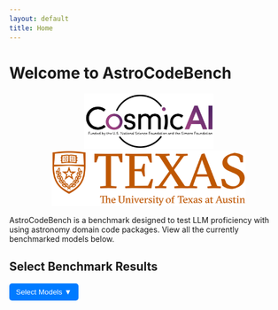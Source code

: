 ```yaml
---
layout: default
title: Home
---
```


# Welcome to AstroCodeBench

<div style="text-align: center; margin-top: 20px;">
  <img src="assets/pics/cosmic_logo.png" alt="Logo" style="height: 100px; margin: 0 10px;">
  <img src="assets/pics/ut_logo.png" alt="Longhorn" style="height: 100px; margin: 0 10px;">
</div>

AstroCodeBench is a benchmark designed to test LLM proficiency with using astronomy domain code packages. View all the currently benchmarked models below.

<h2>Select Benchmark Results</h2>
<div style="position: relative; display: inline-block;">
  <button id="dropdown-btn" style="padding: 8px 12px; background-color: #007BFF; color: white; border: none; cursor: pointer; border-radius: 5px;">
    Select Models ▼
  </button>
  <div id="model-dropdown" style="display: none; position: absolute; background: white; border: 1px solid #ccc; width: 300px; max-height: 250px; overflow-y: auto; padding: 5px;">
  </div>
</div>

<canvas id="benchmarkChart" width="800" height="400"></canvas>

<script src="https://cdn.jsdelivr.net/npm/chart.js"></script>
<script>
  let jsonBasePath = "{{ site.baseurl }}/assets/json/";
  const datasets = {
    "benchmark_results_old.json": "Old Benchmark",
    "benchmark_results_new.json": "Colloquial Query Benchmark"
  };

  let chartData = {
    labels: [],
    datasets: []
  };

  let colors = [
    "rgba(255, 99, 132, 0.5)", "rgba(54, 162, 235, 0.5)",
    "rgba(255, 206, 86, 0.5)", "rgba(75, 192, 192, 0.5)",
    "rgba(153, 102, 255, 0.5)", "rgba(255, 159, 64, 0.5)",
    "rgba(201, 203, 207, 0.5)"
  ];

  let borderColors = [
    "rgba(255, 99, 132, 1)", "rgba(54, 162, 235, 1)",
    "rgba(255, 206, 86, 1)", "rgba(75, 192, 192, 1)",
    "rgba(153, 102, 255, 1)", "rgba(255, 159, 64, 1)",
    "rgba(201, 203, 207, 1)"
  ];

  let usedColors = {}; 
  let currentColorIndex = 0;
  let allModels = {}; 

  let ctx = document.getElementById("benchmarkChart").getContext("2d");
  let benchmarkChart = new Chart(ctx, {
    type: "bar",
    data: chartData,
    options: {
      responsive: true,
      maintainAspectRatio: true,
      scales: { y: { beginAtZero: true } },
      plugins: {
        legend: { display: true },
        title: { display: true, text: "Benchmark Evaluation Metrics" }
      }
    }
  });

  const dropdownBtn = document.getElementById("dropdown-btn");
  const dropdownMenu = document.getElementById("model-dropdown");

  dropdownBtn.addEventListener("click", () => {
    dropdownMenu.style.display = dropdownMenu.style.display === "block" ? "none" : "block";
  });

  document.addEventListener("click", (event) => {
    if (!dropdownBtn.contains(event.target) && !dropdownMenu.contains(event.target)) {
      dropdownMenu.style.display = "none";
    }
  });

  async function populateDropdown() {
    dropdownMenu.innerHTML = "";
    allModels = {}; 

    for (const [file, datasetName] of Object.entries(datasets)) {
      try {
        const response = await fetch(jsonBasePath + file);
        const data = await response.json();

        data.forEach((item) => {
          let modelName = item.model?.model;
          if (modelName) {
            if (!allModels[modelName]) {
              allModels[modelName] = { old: false, colloquial: false };
            }
            allModels[modelName][datasetName === "Old Benchmark" ? "old" : "colloquial"] = true;
          }
        });
      } catch (error) {
        console.error(`Error loading ${file}:`, error);
      }
    }

    for (const [model, sources] of Object.entries(allModels)) {
      const container = document.createElement("div");
      container.style.marginBottom = "5px";

      const modelLabel = document.createElement("strong");
      modelLabel.textContent = model;
      container.appendChild(modelLabel);

      if (sources.old) {
        container.appendChild(createCheckbox(model, "Old Benchmark"));
      }
      if (sources.colloquial) {
        container.appendChild(createCheckbox(model, "Colloquial Query Benchmark"));
      }

      dropdownMenu.appendChild(container);
    }
  }

  function createCheckbox(model, dataset) {
    const label = document.createElement("label");
    label.style.display = "block";
    label.style.cursor = "pointer";
    label.style.padding = "3px";

    const checkbox = document.createElement("input");
    checkbox.type = "checkbox";
    checkbox.value = model;
    checkbox.dataset.source = dataset;
    checkbox.style.marginRight = "5px";

    checkbox.addEventListener("change", function () {
      if (this.checked) {
        fetchAndProcessData(model, dataset);
      } else {
        removeModelFromChart(`${model} (${dataset})`);
      }
    });

    label.appendChild(checkbox);
    label.appendChild(document.createTextNode(` ${dataset}`));
    return label;
  }

  async function fetchAndProcessData(selectedModel, dataset) {
    let selectedFile = dataset === "Colloquial Query Benchmark" ? "benchmark_results_new.json" : "benchmark_results_old.json";
    
    try {
      const response = await fetch(jsonBasePath + selectedFile);
      const data = await response.json();

      if (chartData.datasets.some(ds => ds.label === `${selectedModel} (${dataset})`)) {
        console.warn(`${selectedModel} (${dataset}) is already displayed.`);
        return;
      }

      if (!(selectedModel in usedColors)) {
        usedColors[selectedModel] = {
          backgroundColor: colors[currentColorIndex % colors.length],
          borderColor: borderColors[currentColorIndex % borderColors.length]
        };
        currentColorIndex++;
      }

      const modelData = data.filter((item) => item.model.model === selectedModel);

      const metrics = {
        direct_match: [], fuzzy_match: [], codebleu: [],
        codebertscore: [], codebertscore_rescaled: [],
        code_success: [], syntax_match_score: []
      };

      modelData.forEach((item) => {
        if (item.result) {
          item.result.forEach((result) => {
            if ("direct_match" in result && result.direct_match !== null) {
              metrics.direct_match.push(result.direct_match ? 1 : 0);
            }
            if ("fuzzy_match" in result && result.fuzzy_match !== null) {
              metrics.fuzzy_match.push(result.fuzzy_match / 100);
            }
            if ("codebleu" in result && result.codebleu?.codebleu !== null) {
              metrics.codebleu.push(result.codebleu.codebleu);
            }
          });
        }
      });

      updateChart(`${selectedModel} (${dataset})`, metrics);
    } catch (error) {
      console.error("Error fetching or processing JSON data:", error);
    }
  }

  function removeModelFromChart(selectedModel) {
    chartData.datasets = chartData.datasets.filter(ds => ds.label !== selectedModel);
    benchmarkChart.update();
  }

  populateDropdown();
</script>
